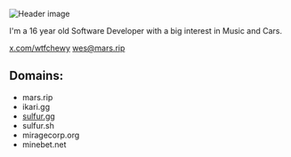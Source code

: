 ![Header image](https://media.discordapp.net/attachments/1047336119580242001/1177861768253542440/header.png?ex=65740c41&is=65619741&hm=ae8afabda9b4df39c2e84dcef186d614229e8700818d3ac331d81a65268c5f25&=&format=webp&width=2116&height=642)

I'm a 16 year old Software Developer with a big interest in Music and Cars.

[x.com/wtfchewy](https://x.com/wtfchewy/)
<wes@mars.rip>

## Domains:
- mars.rip
- ikari.gg
- [sulfur.gg](https://sulfur.gg/)
- sulfur.sh
- miragecorp.org
- minebet.net
